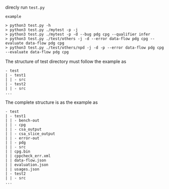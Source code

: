 direcly run `test.py`
```
example

> python3 test.py -h
> python3 test.py ./mytest -p -j
> python3 test.py ./mytest -p -d --bug pdg cpg --qualifier infer
> python3 test.py ./test/others -j -d --error data-flow pdg cpg --evaluate data-flow pdg cpg
> python3 test.py ./test/others/npd -j -d -p --error data-flow pdg cpg --evaluate data-flow pdg cpg
```

The structure of test directory must follow the example as  
```
- test
| - test1
| | - src
| - test2
| | - src
...
```
The complete structure is as the example as
```
- test
| - test1
| | - bench-out
| | - cpg
| | - csa_output
| | - csa_slice_output
| | - error-out
| | - pdg
| | - src
| | cpg.bin
| | cppcheck_err.xml
| | data-flow.json
| | evaluation.json
| | usages.json
| - test2
| | - src
...
```